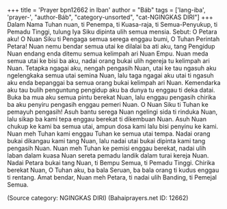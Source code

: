 +++
title = 'Prayer bpn12662 in Iban'
author = "Báb"
tags = ['lang-iba', 'prayer-', "author-Báb", "category-unsorted", "cat-NGINGKAS DIRI"]
+++
Dalam Nama Tuhan nuan, ti Penempa, ti Kuasa-raja, ti
Semua-Penyukup, ti Pemadu Tinggi, tulung Iya Siku dipinta ulih semua mensia.
Sebut: O Petara aku! O Nuan Siku ti Pengaga semua serega enggau bumi, O Tuhan Perintah Petara! Nuan nemu bendar semua utai ke dilalai ba ati aku, tang Pengidup Nuan endang enda ditemu semua kelimpah ari Nuan Empu. Nuan meda semua utai ke bisi ba aku, nadai orang bukai ulih ngereja tu kelimpah ari Nuan. Tetapka ngagai aku, nengah pengasih Nuan, utai ke tau ngasuh aku ngelengkaka semua utai semina Nuan, lalu taga ngagai aku utai ti ngasuh aku enda bepanggai ba semua orang bukai kelimpah ari Nuan. Kemendarka aku tau bulih penguntung pengidup aku ba dunya tu enggau ti deka datai. Buka ba mua aku semua pintu berekat Nuan, lalu enggau pengasih chirika ba aku penyiru pengasih enggau pemeri Nuan.
O Nuan Siku ti Tuhan ke pemayuh pengasih! Asuh bantu serega Nuan ngelingi sida ti rinduka Nuan, lalu sikap ba kami tepa enggau berekat ti dikembuan Nuan. Asuh Nuan chukup ke kami ba semua utai, ampun dosa kami lalu bisi penyinu ke kami. Nuan meh Tuhan kami enggau Tuhan ke semua utai tempa. Nadai orang bukai dikangau kami tang Nuan, lalu nadai utai bukai dipinta kami tang pengasih Nuan. Nuan meh Tuhan ke pemisi enggau berekat, nadai ulih laban dalam kuasa Nuan sereta pemadu landik dalam turai kereja Nuan. Nadai Petara bukai tang Nuan, ti Bempu Semua, ti Pemadu Tinggi.
Chirika berekat Nuan, O Tuhan aku, ba bala Seruan, ba bala orang ti kudus enggau ti rentang. Amat bendar, Nuan meh Petara, ti nadai ulih Banding, ti Pemejal Semua.

(Source category: NGINGKAS DIRI)
(Bahaiprayers.net ID: 12662)
